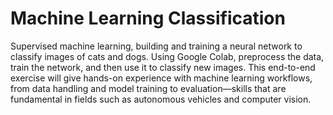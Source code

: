 # Machine Learning Classification

Supervised machine learning, building and training a neural network to classify images of cats and dogs. Using Google Colab, preprocess the data, train the network, and then use it to classify new images. This end-to-end exercise will give hands-on experience with machine learning workflows, from data handling and model training to evaluation—skills that are fundamental in fields such as autonomous vehicles and computer vision. 
